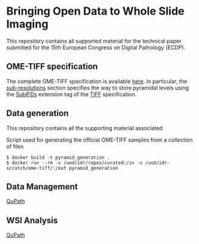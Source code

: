 # Bringing Open Data to Whole Slide Imaging

This repository contains all supported material for the technical paper
submitted for the 15th European Congress on Digital Pathology (ECDP).

## OME-TIFF specification

The complete OME-TIFF specification is available 
[here](https://docs.openmicroscopy.org/ome-model/6.0.0/ome-tiff/data.html#sub-resolutions).
In particular, the 
[sub-resolutions](https://docs.openmicroscopy.org/ome-model/6.0.0/ome-tiff/data.html#sub-resolutions)
section specifies the way to store pyramidal levels using the
[SubIFDs](https://www.awaresystems.be/imaging/tiff/tifftags/subifds.html)
extension tag of the [TIFF](https://www.adobe.io/open/standards/TIFF.html)
specification.

## Data generation

This repository contains all the supporting material associated

Script used for generating the official OME-TIFF samples from a collection of files

    $ docker build -t pyramid_generation .
    $ docker run --rm -v /uod/idr/repos/curated:/in -v /uod/idr-scratch/ome-tiff/:/out pyramid_generation

## Data Management

[QuPath](https://github.com/qupath/qupath)

## WSI Analysis

[QuPath](https://qupath.github.io)
